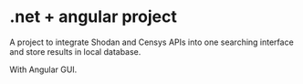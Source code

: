 # .net + angular project

A project to integrate Shodan and Censys APIs into one searching interface and store results in local database.

With Angular GUI.
